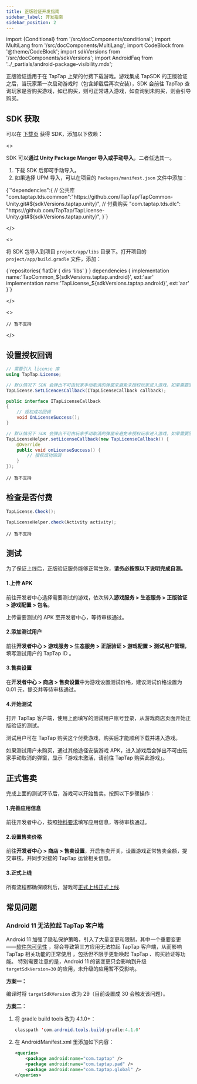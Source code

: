 ```yaml
---
title: 正版验证开发指南
sidebar_label: 开发指南
sidebar_position: 2
---
```


import {Conditional} from '/src/docComponents/conditional';
import MultiLang from '/src/docComponents/MultiLang';
import CodeBlock from '@theme/CodeBlock';
import sdkVersions from '/src/docComponents/sdkVersions';
import AndroidFaq from '../_partials/android-package-visibility.mdx';

正版验证适用于在 TapTap 上架的付费下载游戏。游戏集成 TapSDK 的正版验证之后，当玩家第一次启动游戏时（包含卸载后再次安装），SDK 会前往 TapTap 查询玩家是否购买游戏，如已购买，则可正常进入游戏，如查询到未购买，则会引导购买。

## SDK 获取

可以在 [下载页](/tap-download) 获得 SDK，添加以下依赖：

<MultiLang>

<>

SDK 可以**通过 Unity Package Manger 导入或手动导入**，二者任选其一。

1. 下载 SDK 后即可手动导入。
2. 如果选择 UPM 导入，可以在项目的 `Packages/manifest.json` 文件中添加：

<CodeBlock className="json">
{`"dependencies":{
    // 公共库
    "com.taptap.tds.common":"https://github.com/TapTap/TapCommon-Unity.git#${sdkVersions.taptap.unity}",
    // 付费购买
    "com.taptap.tds.dlc": "https://github.com/TapTap/TapLicense-Unity.git#${sdkVersions.taptap.unity}",
}`}
</CodeBlock>

</>

<>

将 SDK 包导入到项目 `project/app/libs` 目录下。打开项目的 `project/app/build.gradle` 文件，添加：

<CodeBlock className="groovy">
{`repositories{
    flatDir {  
        dirs 'libs'  
    }  
}  
dependencies {
    implementation name:'TapCommon_${sdkVersions.taptap.android}', ext:'aar'
    implementation name:'TapLicense_${sdkVersions.taptap.android}', ext:'aar'
}`}
</CodeBlock>

</>

<>

```objc
// 暂不支持
```

</>

</MultiLang>

## 设置授权回调

<MultiLang>

```cs
// 需要引入 license 库
using TapTap.License;

// 默认情况下 SDK 会弹出不可由玩家手动取消的弹窗来避免未授权玩家进入游戏，如果需要回调来触发流程，请添加如下代码
TapLicense.SetLicencesCallback(ITapLicenseCallback callback);

public interface ITapLicenseCallback
{
    // 授权成功回调
    void OnLicenseSuccess();
}

```

```java
// 默认情况下 SDK 会弹出不可由玩家手动取消的弹窗来避免未授权玩家进入游戏，如果需要回调来触发流程，请添加如下代码
TapLicenseHelper.setLicenseCallback(new TapLicenseCallback() {
    @Override
    public void onLicenseSuccess() {
        // 授权成功回调
    }
});
```

```objc
// 暂不支持
```

</MultiLang>

## 检查是否付费

<MultiLang>

```cs
TapLicense.Check();
```

```java
TapLicenseHelper.check(Activity activity);
```

```objc
// 暂不支持
```

</MultiLang>

## 测试

为了保证上线后，正版验证服务能够正常生效，**请务必按照以下说明完成自测。**

#### 1.上传 APK

前往开发者中心选择需要测试的游戏，依次转入**游戏服务 > 生态服务 > 正版验证 > 游戏配置 > 包名**。

上传需要测试的 APK 至开发者中心，等待审核通过。

#### 2.添加测试用户

前往**开发者中心 > 游戏服务 > 生态服务 > 正版验证 > 游戏配置 > 测试用户管理**，填写测试用户的 TapTap ID 。

#### 3.售卖设置

在**开发者中心 > 商店 > 售卖设置**中为游戏设置测试价格，建议测试价格设置为 0.01 元，提交并等待审核通过。

#### 4.开始测试

打开 TapTap 客户端，使用上面填写的测试用户账号登录，从游戏商店页面开始正版验证的测试。

测试用户可在 TapTap 购买这个付费游戏，购买后才能顺利下载并进入游戏。

如果测试用户未购买，通过其他途径安装游戏 APK，进入游戏后会弹出不可由玩家手动取消的弹窗，显示「游戏未激活，请前往 TapTap 购买此游戏」。

## 正式售卖

完成上面的测试环节后，游戏可以开始售卖。按照以下步骤操作：

#### 1.完善应用信息

前往开发者中心，按照[物料要求](/store/store-material/)填写应用信息，等待审核通过。

#### 2.设置售卖价格

前往**开发者中心 > 商店 > 售卖设置**，开启售卖开关，设置游戏正常售卖金额，提交审核，并同步对接的 TapTap 运营相关信息。

#### 3.正式上线

所有流程都确保顺利后，游戏可<Conditional region='cn'>[正式上线](/store/store-release/)</Conditional><Conditional region='global'>[正式上线](/store/store-publish-game)</Conditional>.

## 常见问题

### Android 11 无法拉起 TapTap 客户端

Android 11 加强了隐私保护策略，引入了大量变更和限制，其中一个重要变更——[软件包可见性](https://developer.android.com/about/versions/11/privacy/package-visibility) ，将会导致第三方应用无法拉起 TapTap 客户端，从而影响 TapTap 相关功能的正常使用 ，包括但不限于更新唤起 TapTap 、购买验证等功能。
特别需要注意的是，Android 11 的该变更只会影响到升级 ` targetSdkVersion=30 ` 的应用，未升级的应用暂不受影响。

**方案一：**

编译时将 `targetSdkVersion` 改为 29（目前设置成 30 会触发该问题）。

**方案二：**

1. 将 gradle build tools 改为 4.1.0+：

    ```java
    classpath 'com.android.tools.build:gradle:4.1.0'
    ```

2. 在 AndroidManifest.xml 里添加如下内容：

    ```xml
    <queries>
        <package android:name="com.taptap" />
        <package android:name="com.taptap.pad" />
        <package android:name="com.taptap.global" />
    </queries>
    ```

